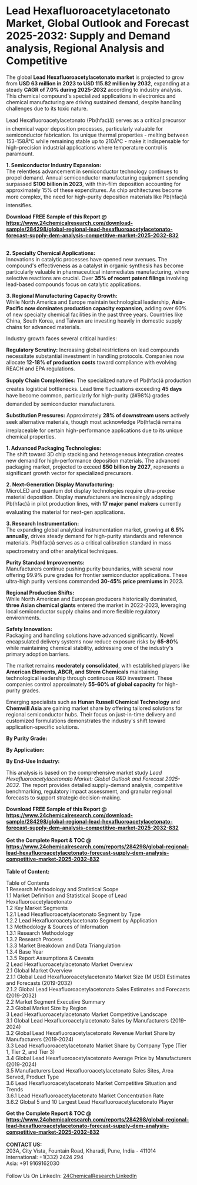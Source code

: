 <h1>Lead Hexafluoroacetylacetonato Market, Global Outlook and Forecast 2025-2032: Supply and Demand analysis, Regional Analysis and Competitive</h1><p>The global <strong>Lead Hexafluoroacetylacetonato market</strong> is projected to grow from <strong>USD 63 million in 2023 to USD 115.82 million by 2032</strong>, expanding at a steady <strong>CAGR of 7.0% during 2025-2032</strong> according to industry analysis. This chemical compound's specialized applications in electronics and chemical manufacturing are driving sustained demand, despite handling challenges due to its toxic nature.</p><p>Lead Hexafluoroacetylacetonato (Pb(hfac)â) serves as a critical precursor in chemical vapor deposition processes, particularly valuable for semiconductor fabrication. Its unique thermal properties - melting between 153-158Â°C while remaining stable up to 210Â°C - make it indispensable for high-precision industrial applications where temperature control is paramount.</p><p><strong>1. Semiconductor Industry Expansion:</strong><br>
The relentless advancement in semiconductor technology continues to propel demand. Annual semiconductor manufacturing equipment spending surpassed <strong>$100 billion in 2023</strong>, with thin-film deposition accounting for approximately 15% of these expenditures. As chip architectures become more complex, the need for high-purity deposition materials like Pb(hfac)â intensifies.</p><div><b>Download FREE Sample of this Report @ 
            <a href="https://www.24chemicalresearch.com/download-sample/284298/global-regional-lead-hexafluoroacetylacetonato-forecast-supply-dem-analysis-competitive-market-2025-2032-832">
            https://www.24chemicalresearch.com/download-sample/284298/global-regional-lead-hexafluoroacetylacetonato-forecast-supply-dem-analysis-competitive-market-2025-2032-832</a></b></div><br><p><strong>2. Specialty Chemical Applications:</strong><br>
Innovations in catalytic processes have opened new avenues. The compound's effectiveness as a catalyst in organic synthesis has become particularly valuable in pharmaceutical intermediates manufacturing, where selective reactions are crucial. Over <strong>35% of recent patent filings</strong> involving lead-based compounds focus on catalytic applications.</p><p><strong>3. Regional Manufacturing Capacity Growth:</strong><br>
While North America and Europe maintain technological leadership, <strong>Asia-Pacific now dominates production capacity expansion</strong>, adding over 60% of new specialty chemical facilities in the past three years. Countries like China, South Korea, and Taiwan are investing heavily in domestic supply chains for advanced materials.</p><p>Industry growth faces several critical hurdles:</p><p><strong>Regulatory Scrutiny:</strong> Increasing global restrictions on lead compounds necessitate substantial investment in handling protocols. Companies now allocate <strong>12-18% of production costs</strong> toward compliance with evolving REACH and EPA regulations.</p><p><strong>Supply Chain Complexities:</strong> The specialized nature of Pb(hfac)â production creates logistical bottlenecks. Lead time fluctuations exceeding <strong>45 days</strong> have become common, particularly for high-purity (â¥98%) grades demanded by semiconductor manufacturers.</p><p><strong>Substitution Pressures:</strong> Approximately <strong>28% of downstream users</strong> actively seek alternative materials, though most acknowledge Pb(hfac)â remains irreplaceable for certain high-performance applications due to its unique chemical properties.</p><p><strong>1. Advanced Packaging Technologies:</strong><br>
The shift toward 3D chip stacking and heterogeneous integration creates new demand for high-performance deposition materials. The advanced packaging market, projected to exceed <strong>$50 billion by 2027</strong>, represents a significant growth vector for specialized precursors.</p><p><strong>2. Next-Generation Display Manufacturing:</strong><br>
MicroLED and quantum dot display technologies require ultra-precise material deposition. Display manufacturers are increasingly adopting Pb(hfac)â in pilot production lines, with <strong>17 major panel makers</strong> currently evaluating the material for next-gen applications.</p><p><strong>3. Research Instrumentation:</strong><br>
The expanding global analytical instrumentation market, growing at <strong>6.5% annually</strong>, drives steady demand for high-purity standards and reference materials. Pb(hfac)â serves as a critical calibration standard in mass spectrometry and other analytical techniques.</p><p><strong>Purity Standard Improvements:</strong><br>
    Manufacturers continue pushing purity boundaries, with several now offering 99.9% pure grades for frontier semiconductor applications. These ultra-high purity versions commanded <strong>30-45% price premiums</strong> in 2023.</p><p><strong>Regional Production Shifts:</strong><br>
    While North American and European producers historically dominated, <strong>three Asian chemical giants</strong> entered the market in 2022-2023, leveraging local semiconductor supply chains and more flexible regulatory environments.</p><p><strong>Safety Innovation:</strong><br>
    Packaging and handling solutions have advanced significantly. Novel encapsulated delivery systems now reduce exposure risks by <strong>65-80%</strong> while maintaining chemical stability, addressing one of the industry's primary adoption barriers.</p><p>The market remains <strong>moderately consolidated</strong>, with established players like <strong>American Elements, ABCR, and Strem Chemicals</strong> maintaining technological leadership through continuous R&amp;D investment. These companies control approximately <strong>55-60% of global capacity</strong> for high-purity grades.</p><p>Emerging specialists such as <strong>Hunan Russell Chemical Technology</strong> and <strong>Chemwill Asia</strong> are gaining market share by offering tailored solutions for regional semiconductor hubs. Their focus on just-in-time delivery and customized formulations demonstrates the industry's shift toward application-specific solutions.</p><p><strong>By Purity Grade:</strong></p><p><strong>By Application:</strong></p><p><strong>By End-Use Industry:</strong></p><p>This analysis is based on the comprehensive market study <em>Lead Hexafluoroacetylacetonato Market: Global Outlook and Forecast 2025-2032</em>. The report provides detailed supply-demand analysis, competitive benchmarking, regulatory impact assessment, and granular regional forecasts to support strategic decision-making.</p><div><b>Download FREE Sample of this Report @ 
            <a href="https://www.24chemicalresearch.com/download-sample/284298/global-regional-lead-hexafluoroacetylacetonato-forecast-supply-dem-analysis-competitive-market-2025-2032-832">
            https://www.24chemicalresearch.com/download-sample/284298/global-regional-lead-hexafluoroacetylacetonato-forecast-supply-dem-analysis-competitive-market-2025-2032-832</a></b></div><br><div><b>Get the Complete Report & TOC @ 
            <a href="https://www.24chemicalresearch.com/reports/284298/global-regional-lead-hexafluoroacetylacetonato-forecast-supply-dem-analysis-competitive-market-2025-2032-832">
            https://www.24chemicalresearch.com/reports/284298/global-regional-lead-hexafluoroacetylacetonato-forecast-supply-dem-analysis-competitive-market-2025-2032-832</a></b></div><br>
            <b>Table of Content:</b><p>Table of Contents<br />
1 Research Methodology and Statistical Scope<br />
1.1 Market Definition and Statistical Scope of Lead Hexafluoroacetylacetonato<br />
1.2 Key Market Segments<br />
1.2.1 Lead Hexafluoroacetylacetonato Segment by Type<br />
1.2.2 Lead Hexafluoroacetylacetonato Segment by Application<br />
1.3 Methodology & Sources of Information<br />
1.3.1 Research Methodology<br />
1.3.2 Research Process<br />
1.3.3 Market Breakdown and Data Triangulation<br />
1.3.4 Base Year<br />
1.3.5 Report Assumptions & Caveats<br />
2 Lead Hexafluoroacetylacetonato Market Overview<br />
2.1 Global Market Overview<br />
2.1.1 Global Lead Hexafluoroacetylacetonato Market Size (M USD) Estimates and Forecasts (2019-2032)<br />
2.1.2 Global Lead Hexafluoroacetylacetonato Sales Estimates and Forecasts (2019-2032)<br />
2.2 Market Segment Executive Summary<br />
2.3 Global Market Size by Region<br />
3 Lead Hexafluoroacetylacetonato Market Competitive Landscape<br />
3.1 Global Lead Hexafluoroacetylacetonato Sales by Manufacturers (2019-2024)<br />
3.2 Global Lead Hexafluoroacetylacetonato Revenue Market Share by Manufacturers (2019-2024)<br />
3.3 Lead Hexafluoroacetylacetonato Market Share by Company Type (Tier 1, Tier 2, and Tier 3)<br />
3.4 Global Lead Hexafluoroacetylacetonato Average Price by Manufacturers (2019-2024)<br />
3.5 Manufacturers Lead Hexafluoroacetylacetonato Sales Sites, Area Served, Product Type<br />
3.6 Lead Hexafluoroacetylacetonato Market Competitive Situation and Trends<br />
3.6.1 Lead Hexafluoroacetylacetonato Market Concentration Rate<br />
3.6.2 Global 5 and 10 Largest Lead Hexafluoroacetylacetonato Player</p><div><b>Get the Complete Report & TOC @ 
            <a href="https://www.24chemicalresearch.com/reports/284298/global-regional-lead-hexafluoroacetylacetonato-forecast-supply-dem-analysis-competitive-market-2025-2032-832">
            https://www.24chemicalresearch.com/reports/284298/global-regional-lead-hexafluoroacetylacetonato-forecast-supply-dem-analysis-competitive-market-2025-2032-832</a></b></div><br><b>CONTACT US:</b><br>
            203A, City Vista, Fountain Road, Kharadi, Pune, India - 411014<br>
            International: +1(332) 2424 294<br>
            Asia: +91 9169162030 <br><br>
            Follow Us On LinkedIn: <a href="https://www.linkedin.com/company/24chemicalresearch/">24ChemicalResearch LinkedIn</a>